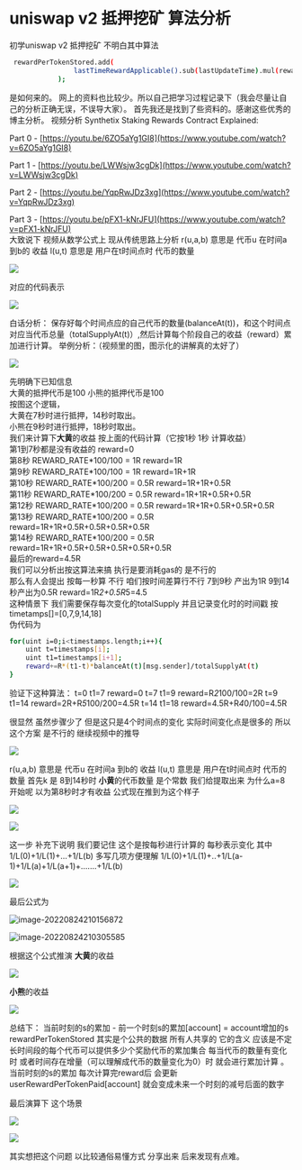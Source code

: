 #  uniswap v2 抵押挖矿 算法分析




初学uniswap v2 抵押挖矿 不明白其中算法

```bash
 rewardPerTokenStored.add(
                lastTimeRewardApplicable().sub(lastUpdateTime).mul(rewardRate).mul(1e18).div(_totalSupply)
            );
```

是如何来的。
网上的资料也比较少。所以自己把学习过程记录下（我会尽量让自己的分析正确无误，不误导大家）。
首先我还是找到了些资料的。感谢这些优秀的博主分析。
视频分析
Synthetix Staking Rewards Contract Explained: 

Part 0 - [https://youtu.be/6ZO5aYg1GI8](https://www.youtube.com/watch?v=6ZO5aYg1GI8) 

Part 1 -  [https://youtu.be/LWWsjw3cgDk](https://www.youtube.com/watch?v=LWWsjw3cgDk) 

Part 2 - [https://youtu.be/YqpRwJDz3xg](https://www.youtube.com/watch?v=YqpRwJDz3xg) 

Part 3 - [https://youtu.be/pFX1-kNrJFU](https://www.youtube.com/watch?v=pFX1-kNrJFU)  
大致说下 视频从数学公式上  现从传统思路上分析
r(u,a,b) 意思是 代币u 在时间a 到b的 收益
l(u,t)  意思是 用户在t时间点时 代币的数量

![](/image1/image-20220824202418199.png)

对应的代码表示

![](/image1/image-20220824202509957.png)

白话分析：
保存好每个时间点应的自己代币的数量(balanceAt(t))，和这个时间点对应当代币总量（totalSupplyAt(t)）,然后计算每个阶段自己的收益（reward）累加进行计算。
举例分析：（视频里的图，图示化的讲解真的太好了）

![](/image1/image-20220824202849620.png) 

先明确下已知信息  
大黄的抵押代币是100 小熊的抵押代币是100  
按图这个逻辑，  
大黄在7秒时进行抵押，14秒时取出。  
小熊在9秒时进行抵押，18秒时取出。  
我们来计算下**大黄**的收益 按上面的代码计算（它按1秒 1秒 计算收益）    
第1到7秒都是没有收益的 reward=0  
第8秒  REWARD_RATE\*100/100 = 1R  reward=1R  
第9秒  REWARD_RATE\*100/100 = 1R  reward=1R+1R  
第10秒  REWARD_RATE\*100/200 = 0.5R reward=1R+1R+0.5R  
第11秒  REWARD_RATE\*100/200 = 0.5R reward=1R+1R+0.5R+0.5R  
第12秒  REWARD_RATE\*100/200 = 0.5R reward=1R+1R+0.5R+0.5R+0.5R  
第13秒  REWARD_RATE\*100/200 = 0.5R reward=1R+1R+0.5R+0.5R+0.5R+0.5R  
第14秒  REWARD_RATE\*100/200 = 0.5R reward=1R+1R+0.5R+0.5R+0.5R+0.5R+0.5R   
最后的reward=4.5R  
我们可以分析出按这算法来搞 执行是要消耗gas的 是不行的  
那么有人会提出 按每一秒算 不行 咱们按时间差算行不行 7到9秒 产出为1R 9到14秒产出为0.5R reward=1R*2+0.5R*5=4.5  
这种情景下 我们需要保存每次变化的totalSupply 并且记录变化时的时间戳 按timetamps[]=[0,7,9,14,18]   
伪代码为 

```bash
for(uint i=0;i<timestamps.length;i++){
	uint t=timestamps[i];
	uint t1=timestamps[i+1];
	reward+=R*(t1-t)*balanceAt(t)[msg.sender]/totalSupplyAt(t)
}
```
验证下这种算法：
 t=0 t1=7  reward=0
 t=7 t1=9 reward=R*2*100/100=2R
 t=9 t1=14 reward=2R+R*5*100/200=4.5R
 t=14 t1=18 reward=4.5R+R*4*0/100=4.5R

很显然 虽然步骤少了 但是这只是4个时间点的变化 实际时间变化点是很多的 所以这个方案 是不行的
继续视频中的推导

![](/image1/image-20220824203017999.png) 

r(u,a,b) 意思是 代币u 在时间a 到b的 收益
l(u,t)  意思是 用户在t时间点时 代币的数量
首先k 是 8到14秒时 **小黄**的代币数量 是个常数 我们给提取出来
为什么a=8 开始呢 以为第8秒时才有收益
公式现在推到为这个样子

![](/image1/image-20220824203055607.png) 

![](/image1/image-20220824203213865.png) 

这一步 补充下说明 我们要记住 这个是按每秒进行计算的 每秒表示变化 
其中 1/L(0)+1/L(1)+...+1/L(b)  多写几项方便理解  1/L(0)+1/L(1)+..+1/L(a-1)+1/L(a)+1/L(a+1)+.......+1/L(b)

![](/image1/image-20220824203236135.png)

最后公式为

![image-20220824210156872](/image1/image-20220824210156872.png)

![image-20220824210305585](/image1/image-20220824210305585.png)



根据这个公式推演
**大黄**的收益

![](/image1/image-20220824203328916.png)

**小熊**的收益

![](/image1/image-20220824203348136.png)

总结下：
   当前时刻的s的累加 - 前一个时刻s的累加[account] = account增加的s
rewardPerTokenStored 其实是个公共的数据 所有人共享的 它的含义 应该是不定长时间段的每个代币可以提供多少个奖励代币的累加集合 每当代币的数量有变化时 或者时间存在增量（可以理解成代币的数量变化为0）时 就会进行累加计算 。
    当前时刻的s的累加 每次计算完reward后 会更新userRewardPerTokenPaid[account]
    就会变成未来一个时刻的减号后面的数字 

最后演算下 这个场景

![](/image1/image-20220824203433388.png)

![](/image1/image-20220824203446447.png)

其实想把这个问题 以比较通俗易懂方式 分享出来 后来发现有点难。

